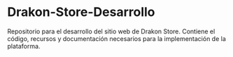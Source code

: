 # Drakon-Store-Desarrollo
Repositorio para el desarrollo del sitio web de Drakon Store. Contiene el código, recursos y documentación necesarios para la implementación de la plataforma.
